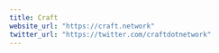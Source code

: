 ```yaml
---
title: Craft
website_url: "https://craft.network"
twitter_url: "https://twitter.com/craftdotnetwork"
---
```

